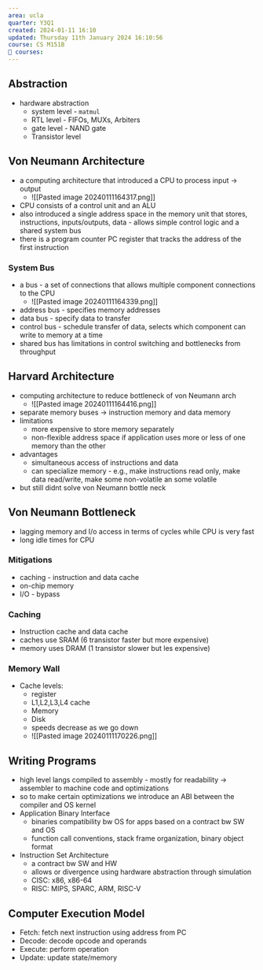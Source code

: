 ```yaml
---
area: ucla
quarter: Y3Q1
created: 2024-01-11 16:10
updated: Thursday 11th January 2024 16:10:56
course: CS M151B
📕 courses:
---
```

## Abstraction
- hardware abstraction
	- system level - `matmul`
	- RTL level - FIFOs, MUXs, Arbiters
	- gate level - NAND gate
	- Transistor level
## Von Neumann Architecture
- a computing architecture that introduced a CPU to process input -> output
	- ![[Pasted image 20240111164317.png]]
- CPU consists of a control unit and an ALU
- also introduced a single address space in the memory unit that stores, instructions, inputs/outputs, data - allows simple control logic and a shared system bus
- there is a program counter PC register that tracks the address of the first instruction
### System Bus
- a bus - a set of connections that allows multiple component connections to the CPU
	- ![[Pasted image 20240111164339.png]]
- address bus - specifies memory addresses
- data bus - specify data to transfer
- control bus - schedule transfer of data, selects which component can write to memory at a time
- shared bus has limitations in control switching and bottlenecks from throughput
## Harvard Architecture
- computing architecture to reduce bottleneck of von Neumann arch
	- ![[Pasted image 20240111164416.png]]
- separate memory buses -> instruction memory and data memory
- limitations
	- more expensive to store memory separately
	- non-flexible address space if application uses more or less of one memory than the other
- advantages
	-  simultaneous access of instructions and data
	- can specialize memory - e.g., make instructions read only, make data read/write, make some non-volatile an some volatile
- but still didnt solve von Neumann bottle neck
## Von Neumann Bottleneck
- lagging memory and I/o access in terms of cycles while CPU is very fast
- long idle times for CPU
### Mitigations
- caching - instruction and data cache
- on-chip memory
- I/O - bypass
### Caching
- Instruction cache and data cache
- caches use SRAM (6 transistor faster but more expensive) 
- memory uses DRAM (1 transistor slower but les expensive)
### Memory Wall
- Cache levels:
	- register
	- L1,L2,L3,L4 cache
	- Memory
	- Disk
	- speeds decrease as we go down
	- ![[Pasted image 20240111170226.png]]

## Writing Programs
- high level langs compiled to assembly - mostly for readability -> assembler to machine code and optimizations
- so to make certain optimizations we introduce an ABI between the compiler and OS kernel
- Application Binary Interface
	- binaries compatibility bw OS for apps based on a contract bw SW and OS
	- function call conventions, stack frame organization, binary object format
- Instruction Set Architecture
	- a contract bw SW and HW
	- allows or divergence using hardware abstraction through simulation
	- CISC: x86, x86-64
	- RISC: MIPS, SPARC, ARM, RISC-V
## Computer Execution Model
- Fetch: fetch next instruction using address from PC
- Decode: decode opcode and operands
- Execute: perform operation
- Update: update state/memory